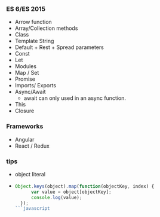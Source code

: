 ### ES 6/ES 2015
- Arrow function
- Array/Collection methods
- Class
- Template String
- Default + Rest + Spread parameters
- Const
- Let
- Modules
- Map / Set
- Promise
- Imports/ Exports
- Async/Await
    - await can only used in an async function.
- This
- Closure

### Frameworks
- Angular
- React / Redux

### tips
- object literal
-   ```javascript
    Object.keys(object).map(function(objectKey, index) {
          var value = object[objectKey];
          console.log(value);
      });
    ```javascript

